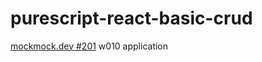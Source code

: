 # purescript-react-basic-crud

[mockmock.dev #201](https://mockmock.connpass.com/event/117743/) w010 application
